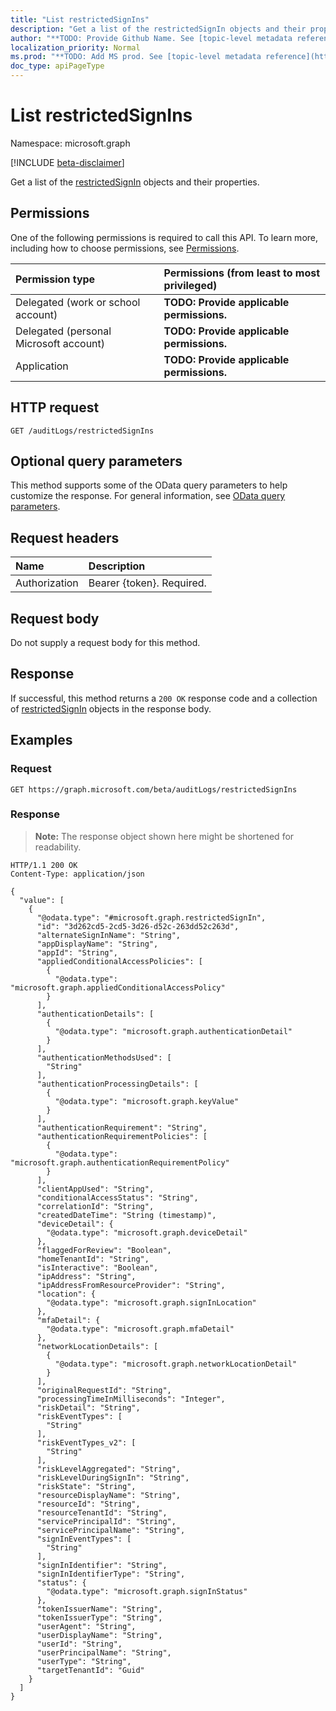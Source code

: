 ```yaml
---
title: "List restrictedSignIns"
description: "Get a list of the restrictedSignIn objects and their properties."
author: "**TODO: Provide Github Name. See [topic-level metadata reference](https://msgo.azurewebsites.net/add/document/guidelines/metadata.html#topic-level-metadata)**"
localization_priority: Normal
ms.prod: "**TODO: Add MS prod. See [topic-level metadata reference](https://msgo.azurewebsites.net/add/document/guidelines/metadata.html#topic-level-metadata)**"
doc_type: apiPageType
---
```


# List restrictedSignIns
Namespace: microsoft.graph

[!INCLUDE [beta-disclaimer](../../includes/beta-disclaimer.md)]

Get a list of the [restrictedSignIn](../resources/restrictedsignin.md) objects and their properties.

## Permissions
One of the following permissions is required to call this API. To learn more, including how to choose permissions, see [Permissions](/graph/permissions-reference).

|Permission type|Permissions (from least to most privileged)|
|:---|:---|
|Delegated (work or school account)|**TODO: Provide applicable permissions.**|
|Delegated (personal Microsoft account)|**TODO: Provide applicable permissions.**|
|Application|**TODO: Provide applicable permissions.**|

## HTTP request

<!-- {
  "blockType": "ignored"
}
-->
``` http
GET /auditLogs/restrictedSignIns
```

## Optional query parameters
This method supports some of the OData query parameters to help customize the response. For general information, see [OData query parameters](/graph/query-parameters).

## Request headers
|Name|Description|
|:---|:---|
|Authorization|Bearer {token}. Required.|

## Request body
Do not supply a request body for this method.

## Response

If successful, this method returns a `200 OK` response code and a collection of [restrictedSignIn](../resources/restrictedsignin.md) objects in the response body.

## Examples

### Request
<!-- {
  "blockType": "request",
  "name": "list_restrictedsignin"
}
-->
``` http
GET https://graph.microsoft.com/beta/auditLogs/restrictedSignIns
```


### Response
>**Note:** The response object shown here might be shortened for readability.
<!-- {
  "blockType": "response",
  "truncated": true,
  "@odata.type": "Collection(microsoft.graph.restrictedSignIn)"
}
-->
``` http
HTTP/1.1 200 OK
Content-Type: application/json

{
  "value": [
    {
      "@odata.type": "#microsoft.graph.restrictedSignIn",
      "id": "3d262cd5-2cd5-3d26-d52c-263dd52c263d",
      "alternateSignInName": "String",
      "appDisplayName": "String",
      "appId": "String",
      "appliedConditionalAccessPolicies": [
        {
          "@odata.type": "microsoft.graph.appliedConditionalAccessPolicy"
        }
      ],
      "authenticationDetails": [
        {
          "@odata.type": "microsoft.graph.authenticationDetail"
        }
      ],
      "authenticationMethodsUsed": [
        "String"
      ],
      "authenticationProcessingDetails": [
        {
          "@odata.type": "microsoft.graph.keyValue"
        }
      ],
      "authenticationRequirement": "String",
      "authenticationRequirementPolicies": [
        {
          "@odata.type": "microsoft.graph.authenticationRequirementPolicy"
        }
      ],
      "clientAppUsed": "String",
      "conditionalAccessStatus": "String",
      "correlationId": "String",
      "createdDateTime": "String (timestamp)",
      "deviceDetail": {
        "@odata.type": "microsoft.graph.deviceDetail"
      },
      "flaggedForReview": "Boolean",
      "homeTenantId": "String",
      "isInteractive": "Boolean",
      "ipAddress": "String",
      "ipAddressFromResourceProvider": "String",
      "location": {
        "@odata.type": "microsoft.graph.signInLocation"
      },
      "mfaDetail": {
        "@odata.type": "microsoft.graph.mfaDetail"
      },
      "networkLocationDetails": [
        {
          "@odata.type": "microsoft.graph.networkLocationDetail"
        }
      ],
      "originalRequestId": "String",
      "processingTimeInMilliseconds": "Integer",
      "riskDetail": "String",
      "riskEventTypes": [
        "String"
      ],
      "riskEventTypes_v2": [
        "String"
      ],
      "riskLevelAggregated": "String",
      "riskLevelDuringSignIn": "String",
      "riskState": "String",
      "resourceDisplayName": "String",
      "resourceId": "String",
      "resourceTenantId": "String",
      "servicePrincipalId": "String",
      "servicePrincipalName": "String",
      "signInEventTypes": [
        "String"
      ],
      "signInIdentifier": "String",
      "signInIdentifierType": "String",
      "status": {
        "@odata.type": "microsoft.graph.signInStatus"
      },
      "tokenIssuerName": "String",
      "tokenIssuerType": "String",
      "userAgent": "String",
      "userDisplayName": "String",
      "userId": "String",
      "userPrincipalName": "String",
      "userType": "String",
      "targetTenantId": "Guid"
    }
  ]
}
```

